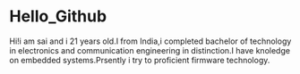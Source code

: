 # Hello_Github
Hi!i am sai and i 21 years old.I from India,i completed bachelor of technology in electronics and communication engineering in distinction.I have knoledge on embedded systems.Prsently i try to proficient firmware technology.
